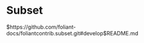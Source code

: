 # Subset

<include sethead="2" nohead="true">
    $https://github.com/foliant-docs/foliantcontrib.subset.git#develop$README.md
</include>
